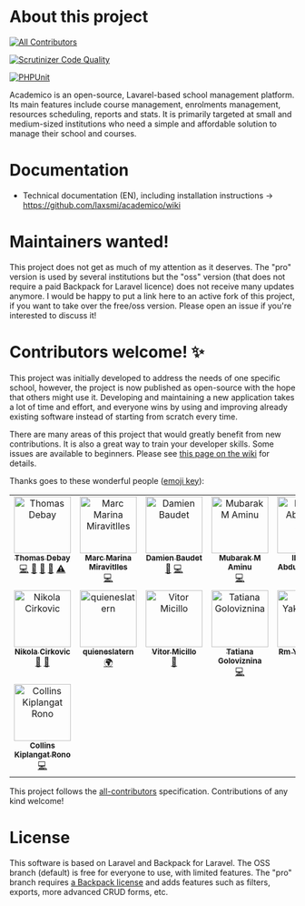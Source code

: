 # About this project
<!-- ALL-CONTRIBUTORS-BADGE:START - Do not remove or modify this section -->
[![All Contributors](https://img.shields.io/badge/all_contributors-15-orange.svg?style=flat-square)](#contributors-)
<!-- ALL-CONTRIBUTORS-BADGE:END -->

[![Scrutinizer Code Quality](https://scrutinizer-ci.com/g/academico-sis/academico/badges/quality-score.png?b=master)](https://scrutinizer-ci.com/g/academico-sis/academico/?branch=master)

[![PHPUnit](https://github.com/academico-sis/academico/actions/workflows/laravel.yml/badge.svg)](https://github.com/academico-sis/academico/actions/workflows/laravel.yml)

Academico is an open-source, Lavarel-based school management platform. Its main features include course management, enrolments management, resources scheduling, reports and stats. It is primarily targeted at small and medium-sized institutions who need a simple and affordable solution to manage their school and courses.

# Documentation
* Technical documentation (EN), including installation instructions -> https://github.com/laxsmi/academico/wiki

# Maintainers wanted!
This project does not get as much of my attention as it deserves. The "pro" version is used by several institutions but the "oss" version (that does not require a paid Backpack for Laravel licence) does not receive many updates anymore. I would be happy to put a link here to an active fork of this project, if you want to take over the free/oss version. Please open an issue if you're interested to discuss it!

# Contributors welcome! ✨
This project was initially developed to address the needs of one specific school, however, the project is now published as open-source with the hope that others might use it. Developing and maintaining a new application takes a lot of time and effort, and everyone wins by using and improving already existing software instead of starting from scratch every time.

There are many areas of this project that would greatly benefit from new contributions. It is also a great way to train your developer skills. Some issues are available to beginners. Please see [this page on the wiki](https://github.com/laxsmi/academico/wiki/Development-Roadmap) for details.

Thanks goes to these wonderful people ([emoji key](https://allcontributors.org/docs/en/emoji-key)):

<!-- ALL-CONTRIBUTORS-LIST:START - Do not remove or modify this section -->
<!-- prettier-ignore-start -->
<!-- markdownlint-disable -->
<table>
  <tbody>
    <tr>
      <td align="center" valign="top" width="14.28%"><a href="https://github.com/thdebay"><img src="https://avatars3.githubusercontent.com/u/1422621?v=4?s=100" width="100px;" alt="Thomas Debay"/><br /><sub><b>Thomas Debay</b></sub></a><br /><a href="https://github.com/academico-sis/academico/commits?author=thdebay" title="Code">💻</a> <a href="https://github.com/academico-sis/academico/commits?author=thdebay" title="Documentation">📖</a> <a href="#ideas-thdebay" title="Ideas, Planning, & Feedback">🤔</a> <a href="#maintenance-thdebay" title="Maintenance">🚧</a> <a href="https://github.com/academico-sis/academico/commits?author=thdebay" title="Tests">⚠️</a></td>
      <td align="center" valign="top" width="14.28%"><a href="https://github.com/marcmarina"><img src="https://avatars3.githubusercontent.com/u/38327883?v=4?s=100" width="100px;" alt="Marc Marina Miravitlles"/><br /><sub><b>Marc Marina Miravitlles</b></sub></a><br /><a href="https://github.com/academico-sis/academico/commits?author=marcmarina" title="Code">💻</a></td>
      <td align="center" valign="top" width="14.28%"><a href="https://github.com/damienBAUDET"><img src="https://avatars1.githubusercontent.com/u/51827692?v=4?s=100" width="100px;" alt="Damien Baudet"/><br /><sub><b>Damien Baudet</b></sub></a><br /><a href="#maintenance-damienBAUDET" title="Maintenance">🚧</a> <a href="https://github.com/academico-sis/academico/commits?author=damienBAUDET" title="Code">💻</a></td>
      <td align="center" valign="top" width="14.28%"><a href="http://techarewa.com"><img src="https://avatars3.githubusercontent.com/u/7858376?v=4?s=100" width="100px;" alt="Mubarak M Aminu"/><br /><sub><b>Mubarak M Aminu</b></sub></a><br /><a href="https://github.com/academico-sis/academico/commits?author=mubarak23" title="Code">💻</a></td>
      <td align="center" valign="top" width="14.28%"><a href="https://github.com/Aybee5"><img src="https://avatars1.githubusercontent.com/u/42099896?v=4?s=100" width="100px;" alt="Ibrahim Abdullahi Aliyu"/><br /><sub><b>Ibrahim Abdullahi Aliyu</b></sub></a><br /><a href="https://github.com/academico-sis/academico/commits?author=Aybee5" title="Code">💻</a></td>
      <td align="center" valign="top" width="14.28%"><a href="https://github.com/AleksandarMitevski"><img src="https://avatars3.githubusercontent.com/u/59975218?v=4?s=100" width="100px;" alt="AleksandarMitevski"/><br /><sub><b>AleksandarMitevski</b></sub></a><br /><a href="https://github.com/academico-sis/academico/commits?author=AleksandarMitevski" title="Tests">⚠️</a> <a href="https://github.com/academico-sis/academico/commits?author=AleksandarMitevski" title="Code">💻</a></td>
      <td align="center" valign="top" width="14.28%"><a href="https://github.com/TanoRojas"><img src="https://avatars0.githubusercontent.com/u/7780437?v=4?s=100" width="100px;" alt="Tano Rojas"/><br /><sub><b>Tano Rojas</b></sub></a><br /><a href="https://github.com/academico-sis/academico/commits?author=TanoRojas" title="Tests">⚠️</a> <a href="https://github.com/academico-sis/academico/commits?author=TanoRojas" title="Code">💻</a></td>
    </tr>
    <tr>
      <td align="center" valign="top" width="14.28%"><a href="https://cirkovic.me"><img src="https://avatars0.githubusercontent.com/u/32557332?v=4?s=100" width="100px;" alt="Nikola Cirkovic"/><br /><sub><b>Nikola Cirkovic</b></sub></a><br /><a href="https://github.com/academico-sis/academico/issues?q=author%3ACirkaN" title="Bug reports">🐛</a> <a href="#maintenance-CirkaN" title="Maintenance">🚧</a></td>
      <td align="center" valign="top" width="14.28%"><a href="https://github.com/quieneslatern"><img src="https://avatars.githubusercontent.com/u/57142715?v=4?s=100" width="100px;" alt="quieneslatern"/><br /><sub><b>quieneslatern</b></sub></a><br /><a href="#translation-quieneslatern" title="Translation">🌍</a></td>
      <td align="center" valign="top" width="14.28%"><a href="https://bit.ly/doode-website"><img src="https://avatars.githubusercontent.com/u/1921806?v=4?s=100" width="100px;" alt="Vitor Micillo"/><br /><sub><b>Vitor Micillo</b></sub></a><br /><a href="#maintenance-vitormicillo" title="Maintenance">🚧</a></td>
      <td align="center" valign="top" width="14.28%"><a href="https://github.com/Dummdevka"><img src="https://avatars.githubusercontent.com/u/87282400?v=4?s=100" width="100px;" alt="Tatiana Goloviznina"/><br /><sub><b>Tatiana Goloviznina</b></sub></a><br /><a href="https://github.com/academico-sis/academico/commits?author=Dummdevka" title="Code">💻</a></td>
      <td align="center" valign="top" width="14.28%"><a href="https://github.com/rm-yakovenko"><img src="https://avatars.githubusercontent.com/u/2056667?v=4?s=100" width="100px;" alt="Rm Yakovenko"/><br /><sub><b>Rm Yakovenko</b></sub></a><br /><a href="https://github.com/academico-sis/academico/commits?author=rm-yakovenko" title="Code">💻</a></td>
      <td align="center" valign="top" width="14.28%"><a href="https://github.com/MizouziE"><img src="https://avatars.githubusercontent.com/u/90829439?v=4?s=100" width="100px;" alt="Sam"/><br /><sub><b>Sam</b></sub></a><br /><a href="https://github.com/academico-sis/academico/commits?author=MizouziE" title="Code">💻</a> <a href="https://github.com/academico-sis/academico/commits?author=MizouziE" title="Documentation">📖</a></td>
      <td align="center" valign="top" width="14.28%"><a href="https://github.com/wyntonfranklin"><img src="https://avatars.githubusercontent.com/u/30404746?v=4?s=100" width="100px;" alt="Wynton Franklin"/><br /><sub><b>Wynton Franklin</b></sub></a><br /><a href="https://github.com/academico-sis/academico/commits?author=wyntonfranklin" title="Code">💻</a></td>
    </tr>
    <tr>
      <td align="center" valign="top" width="14.28%"><a href="https://ronocollins.netlify.app/"><img src="https://avatars.githubusercontent.com/u/55147824?v=4?s=100" width="100px;" alt="Collins Kiplangat Rono"/><br /><sub><b>Collins Kiplangat Rono</b></sub></a><br /><a href="https://github.com/academico-sis/academico/commits?author=rono516" title="Code">💻</a></td>
    </tr>
  </tbody>
</table>

<!-- markdownlint-restore -->
<!-- prettier-ignore-end -->

<!-- ALL-CONTRIBUTORS-LIST:END -->

This project follows the [all-contributors](https://github.com/all-contributors/all-contributors) specification. Contributions of any kind welcome!

# License
This software is based on Laravel and Backpack for Laravel. The OSS branch (default) is free for everyone to use, with limited features. The "pro" branch requires [a Backpack license](https://backpackforlaravel.com) and adds features such as filters, exports, more advanced CRUD forms, etc.
